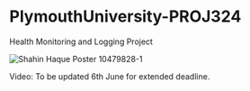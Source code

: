 # PlymouthUniversity-PROJ324
Health Monitoring and Logging Project

![Shahin Haque Poster 10479828-1](https://user-images.githubusercontent.com/91026445/169159658-562bc5c3-9e7e-4c66-8a8c-d098b6364a1f.png)

Video: To be updated 6th June for extended deadline.

